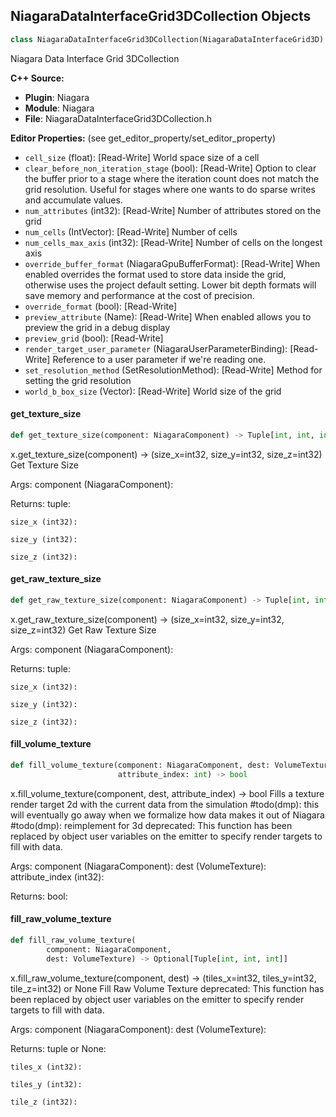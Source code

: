 ## NiagaraDataInterfaceGrid3DCollection Objects

```python
class NiagaraDataInterfaceGrid3DCollection(NiagaraDataInterfaceGrid3D)
```

Niagara Data Interface Grid 3DCollection

**C++ Source:**

- **Plugin**: Niagara
- **Module**: Niagara
- **File**: NiagaraDataInterfaceGrid3DCollection.h

**Editor Properties:** (see get_editor_property/set_editor_property)

- ``cell_size`` (float):  [Read-Write] World space size of a cell
- ``clear_before_non_iteration_stage`` (bool):  [Read-Write] Option to clear the buffer prior to a stage where the iteration count does not match the grid resolution.  Useful for stages where one wants to do sparse writes
  and accumulate values.
- ``num_attributes`` (int32):  [Read-Write] Number of attributes stored on the grid
- ``num_cells`` (IntVector):  [Read-Write] Number of cells
- ``num_cells_max_axis`` (int32):  [Read-Write] Number of cells on the longest axis
- ``override_buffer_format`` (NiagaraGpuBufferFormat):  [Read-Write] When enabled overrides the format used to store data inside the grid, otherwise uses the project default setting.  Lower bit depth formats will save memory and performance at the cost of precision.
- ``override_format`` (bool):  [Read-Write]
- ``preview_attribute`` (Name):  [Read-Write] When enabled allows you to preview the grid in a debug display
- ``preview_grid`` (bool):  [Read-Write]
- ``render_target_user_parameter`` (NiagaraUserParameterBinding):  [Read-Write] Reference to a user parameter if we're reading one.
- ``set_resolution_method`` (SetResolutionMethod):  [Read-Write] Method for setting the grid resolution
- ``world_b_box_size`` (Vector):  [Read-Write] World size of the grid

<a id="unreal.NiagaraDataInterfaceGrid3DCollection.get_texture_size"></a>

#### get_texture_size

```python
def get_texture_size(component: NiagaraComponent) -> Tuple[int, int, int]
```

x.get_texture_size(component) -> (size_x=int32, size_y=int32, size_z=int32)
Get Texture Size

Args:
    component (NiagaraComponent): 

Returns:
    tuple: 

    size_x (int32): 

    size_y (int32): 

    size_z (int32):

<a id="unreal.NiagaraDataInterfaceGrid3DCollection.get_raw_texture_size"></a>

#### get_raw_texture_size

```python
def get_raw_texture_size(component: NiagaraComponent) -> Tuple[int, int, int]
```

x.get_raw_texture_size(component) -> (size_x=int32, size_y=int32, size_z=int32)
Get Raw Texture Size

Args:
    component (NiagaraComponent): 

Returns:
    tuple: 

    size_x (int32): 

    size_y (int32): 

    size_z (int32):

<a id="unreal.NiagaraDataInterfaceGrid3DCollection.fill_volume_texture"></a>

#### fill_volume_texture

```python
def fill_volume_texture(component: NiagaraComponent, dest: VolumeTexture,
                        attribute_index: int) -> bool
```

x.fill_volume_texture(component, dest, attribute_index) -> bool
Fills a texture render target 2d with the current data from the simulation
#todo(dmp): this will eventually go away when we formalize how data makes it out of Niagara
#todo(dmp): reimplement for 3d
deprecated: This function has been replaced by object user variables on the emitter to specify render targets to fill with data.

Args:
    component (NiagaraComponent): 
    dest (VolumeTexture): 
    attribute_index (int32): 

Returns:
    bool:

<a id="unreal.NiagaraDataInterfaceGrid3DCollection.fill_raw_volume_texture"></a>

#### fill_raw_volume_texture

```python
def fill_raw_volume_texture(
        component: NiagaraComponent,
        dest: VolumeTexture) -> Optional[Tuple[int, int, int]]
```

x.fill_raw_volume_texture(component, dest) -> (tiles_x=int32, tiles_y=int32, tile_z=int32) or None
Fill Raw Volume Texture
deprecated: This function has been replaced by object user variables on the emitter to specify render targets to fill with data.

Args:
    component (NiagaraComponent): 
    dest (VolumeTexture): 

Returns:
    tuple or None: 

    tiles_x (int32): 

    tiles_y (int32): 

    tile_z (int32):

<a id="unreal.NiagaraDataInterfaceGrid3DCollectionReader"></a>